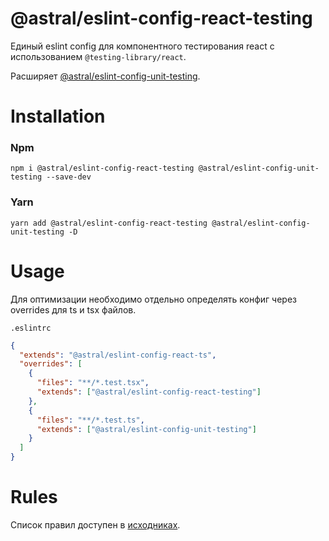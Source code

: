 # @astral/eslint-config-react-testing

Единый eslint config для компонентного тестирования react с использованием ```@testing-library/react```.

Расширяет [@astral/eslint-config-unit-testing](https://www.npmjs.com/package/@astral/eslint-config-unit-testing).

# Installation

### Npm

```shell
npm i @astral/eslint-config-react-testing @astral/eslint-config-unit-testing --save-dev
```

### Yarn

```shell
yarn add @astral/eslint-config-react-testing @astral/eslint-config-unit-testing -D
```

# Usage

Для оптимизации необходимо отдельно определять конфиг через overrides для ts и tsx файлов.

`.eslintrc`

```json
{
  "extends": "@astral/eslint-config-react-ts",
  "overrides": [
    {
      "files": "**/*.test.tsx",
      "extends": ["@astral/eslint-config-react-testing"]
    },
    {
      "files": "**/*.test.ts",
      "extends": ["@astral/eslint-config-unit-testing"]
    }
  ]
}
```

# Rules

Список правил доступен в [исходниках](https://github.com/kaluga-astral/code-style/blob/main/packages/eslint-config-react-testing/index.js).
